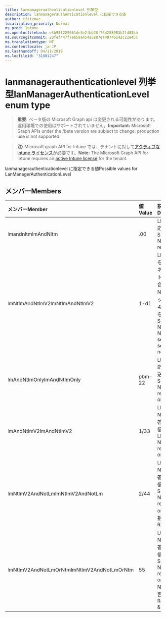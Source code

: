```yaml
---
title: lanmanagerauthenticationlevel 列挙型
description: lanmanagerauthenticationlevel に指定できる値
author: tfitzmac
localization_priority: Normal
ms.prod: Intune
ms.openlocfilehash: e3b93f229661de3e2fbb28f764288983b2fd83bb
ms.sourcegitcommit: 20fef447f7e658a454a3887ea49746142c22e45c
ms.translationtype: MT
ms.contentlocale: ja-JP
ms.lasthandoff: 04/11/2019
ms.locfileid: "31801247"
---
```

# <a name="lanmanagerauthenticationlevel-enum-type"></a><span data-ttu-id="88ba6-103">lanmanagerauthenticationlevel 列挙型</span><span class="sxs-lookup"><span data-stu-id="88ba6-103">lanManagerAuthenticationLevel enum type</span></span>

> <span data-ttu-id="88ba6-104">**重要:** ベータ版の Microsoft Graph api は変更される可能性があります。運用環境での使用はサポートされていません。</span><span class="sxs-lookup"><span data-stu-id="88ba6-104">**Important:** Microsoft Graph APIs under the /beta version are subject to change; production use is not supported.</span></span>

> <span data-ttu-id="88ba6-105">**注:** Microsoft graph API for Intune では、テナントに対して[アクティブな intune ライセンス](https://go.microsoft.com/fwlink/?linkid=839381)が必要です。</span><span class="sxs-lookup"><span data-stu-id="88ba6-105">**Note:** The Microsoft Graph API for Intune requires an [active Intune license](https://go.microsoft.com/fwlink/?linkid=839381) for the tenant.</span></span>

<span data-ttu-id="88ba6-106">lanmanagerauthenticationlevel に指定できる値</span><span class="sxs-lookup"><span data-stu-id="88ba6-106">Possible values for LanManagerAuthenticationLevel</span></span>

## <a name="members"></a><span data-ttu-id="88ba6-107">メンバー</span><span class="sxs-lookup"><span data-stu-id="88ba6-107">Members</span></span>
|<span data-ttu-id="88ba6-108">メンバー</span><span class="sxs-lookup"><span data-stu-id="88ba6-108">Member</span></span>|<span data-ttu-id="88ba6-109">値</span><span class="sxs-lookup"><span data-stu-id="88ba6-109">Value</span></span>|<span data-ttu-id="88ba6-110">説明</span><span class="sxs-lookup"><span data-stu-id="88ba6-110">Description</span></span>|
|:---|:---|:---|
|<span data-ttu-id="88ba6-111">lmandnltm</span><span class="sxs-lookup"><span data-stu-id="88ba6-111">lmAndNltm</span></span>|<span data-ttu-id="88ba6-112">.0</span><span class="sxs-lookup"><span data-stu-id="88ba6-112">0</span></span>|<span data-ttu-id="88ba6-113">LM & NTLM 応答の送信</span><span class="sxs-lookup"><span data-stu-id="88ba6-113">Send LM & NTLM responses</span></span>|
|<span data-ttu-id="88ba6-114">lmNtlmAndNtlmV2</span><span class="sxs-lookup"><span data-stu-id="88ba6-114">lmNtlmAndNtlmV2</span></span>|<span data-ttu-id="88ba6-115">1-d</span><span class="sxs-lookup"><span data-stu-id="88ba6-115">1</span></span>|<span data-ttu-id="88ba6-116">LM & NTLM を送信する-ネゴシエートされる場合は NTLMv2 セッションセキュリティを使用する</span><span class="sxs-lookup"><span data-stu-id="88ba6-116">Send LM & NTLM-use NTLMv2 session security if negotiated</span></span>|
|<span data-ttu-id="88ba6-117">lmAndNtlmOnly</span><span class="sxs-lookup"><span data-stu-id="88ba6-117">lmAndNtlmOnly</span></span>|<span data-ttu-id="88ba6-118">pbm-2</span><span class="sxs-lookup"><span data-stu-id="88ba6-118">2</span></span>|<span data-ttu-id="88ba6-119">LM & NTLM 応答のみを送信する</span><span class="sxs-lookup"><span data-stu-id="88ba6-119">Send LM & NTLM responses only</span></span>|
|<span data-ttu-id="88ba6-120">lmAndNtlmV2</span><span class="sxs-lookup"><span data-stu-id="88ba6-120">lmAndNtlmV2</span></span>|<span data-ttu-id="88ba6-121">1/3</span><span class="sxs-lookup"><span data-stu-id="88ba6-121">3</span></span>|<span data-ttu-id="88ba6-122">LM & NTLMv2 応答のみを送信する</span><span class="sxs-lookup"><span data-stu-id="88ba6-122">Send LM & NTLMv2 responses only</span></span>|
|<span data-ttu-id="88ba6-123">lmNtlmV2AndNotLm</span><span class="sxs-lookup"><span data-stu-id="88ba6-123">lmNtlmV2AndNotLm</span></span>|<span data-ttu-id="88ba6-124">2/4</span><span class="sxs-lookup"><span data-stu-id="88ba6-124">4</span></span>|<span data-ttu-id="88ba6-125">LM & NTLMv2 応答のみを送信します。</span><span class="sxs-lookup"><span data-stu-id="88ba6-125">Send LM & NTLMv2 responses only.</span></span> <span data-ttu-id="88ba6-126">lm を拒否する</span><span class="sxs-lookup"><span data-stu-id="88ba6-126">Refuse LM</span></span>|
|<span data-ttu-id="88ba6-127">lmNtlmV2AndNotLmOrNtm</span><span class="sxs-lookup"><span data-stu-id="88ba6-127">lmNtlmV2AndNotLmOrNtm</span></span>|<span data-ttu-id="88ba6-128">5</span><span class="sxs-lookup"><span data-stu-id="88ba6-128">5</span></span>|<span data-ttu-id="88ba6-129">LM & NTLMv2 応答のみを送信します。</span><span class="sxs-lookup"><span data-stu-id="88ba6-129">Send LM & NTLMv2 responses only.</span></span> <span data-ttu-id="88ba6-130">lm & NTLM を拒否する</span><span class="sxs-lookup"><span data-stu-id="88ba6-130">Refuse LM & NTLM</span></span>|





